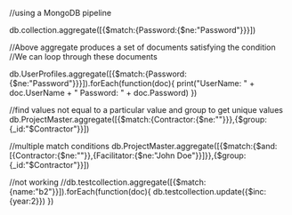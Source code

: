 //using a MongoDB pipeline

db.collection.aggregate([{$match:{Password:{$ne:"Password"}}}])

//Above aggregate produces a set of documents satisfying the condition //We can loop through these documents

db.UserProfiles.aggregate([{$match:{Password:{$ne:"Password"}}}]).forEach(function(doc){ print("UserName: " + doc.UserName + " Password: " + doc.Password) })

//find values not equal to a particular value and group to get unique values db.ProjectMaster.aggregate([{$match:{Contractor:{$ne:""}}},{$group:{_id:"$Contractor"}}])

//multiple match conditions db.ProjectMaster.aggregate([{$match:{$and:[{Contractor:{$ne:""}},{Facilitator:{$ne:"John Doe"}}]}},{$group:{_id:"$Contractor"}}])

//not working //db.testcollection.aggregate([{$match:{name:"b2"}}]).forEach(function(doc){ db.testcollection.update({$inc:{year:2}}) })
